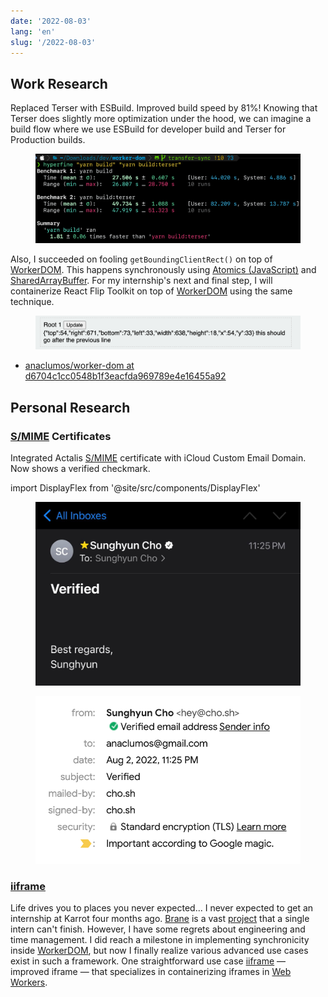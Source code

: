 ```yaml
---
date: '2022-08-03'
lang: 'en'
slug: '/2022-08-03'
---
```


## Work Research

Replaced Terser with ESBuild.
Improved build speed by 81%!
Knowing that Terser does slightly more optimization under the hood, we can imagine a build flow where we use ESBuild for developer build and Terser for Production builds.


<figure>

![F1F845.png](./../.././docs/assets/F1F845.png)


</figure>

Also, I succeeded on fooling `getBoundingClientRect()` on top of [WorkerDOM](./../.././docs/pages/WorkerDOM.md).
This happens synchronously using [Atomics (JavaScript)](./../.././docs/pages/Atomics%20%28JavaScript%29.md) and [SharedArrayBuffer](./../.././docs/pages/SharedArrayBuffer.md).
For my internship's next and final step, I will containerize React Flip Toolkit on top of [WorkerDOM](./../.././docs/pages/WorkerDOM.md) using the same technique.


<figure>

![584231.png](./../.././docs/assets/584231.png)


</figure>

- [anaclumos/worker-dom at d6704c1cc0548b1f3eacfda969789e4e16455a92](https://github.com/anaclumos/worker-dom/tree/d6704c1cc0548b1f3eacfda969789e4e16455a92)

## Personal Research

### [S/MIME](./../.././docs/pages/SMIME.md) Certificates

Integrated Actalis [S/MIME](./../.././docs/pages/SMIME.md) certificate with iCloud Custom Email Domain.
Now shows a verified checkmark.

import DisplayFlex from '@site/src/components/DisplayFlex'

<DisplayFlex>


<figure>

![44E269.jpeg](./../.././docs/assets/44E269.jpeg)


</figure>

<figure>

![770154.png](./../.././docs/assets/770154.png)


</figure>

</DisplayFlex>

### [iiframe](./../.././docs/pages/iiframe.md)

Life drives you to places you never expected...
I never expected to get an internship at Karrot four months ago.
[Brane](./../.././docs/pages/Brane.md) is a vast [project](./../.././docs/pages/Project.md) that a single intern can't finish.
However, I have some regrets about engineering and time management.
I did reach a milestone in implementing synchronicity inside [WorkerDOM](./../.././docs/pages/WorkerDOM.md), but now I finally realize various advanced use cases exist in such a framework.
One straightforward use case [iiframe](./../.././docs/pages/iiframe.md) — improved iframe — that specializes in containerizing iframes in [Web Workers](./../.././docs/pages/Web%20Worker.md).

<head>
  <html lang="en-US"/>
</head>
